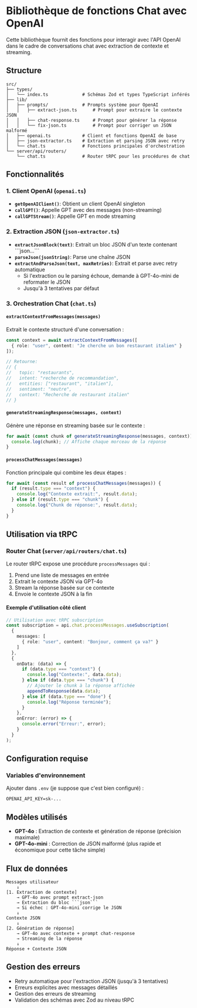 # Bibliothèque de fonctions Chat avec OpenAI

Cette bibliothèque fournit des fonctions pour interagir avec l'API OpenAI dans le cadre de conversations chat avec extraction de contexte et streaming.

## Structure

```
src/
├── types/
│   └── index.ts             # Schémas Zod et types TypeScript inférés
├── lib/
│   ├── prompts/             # Prompts système pour OpenAI
│   │   ├── extract-json.ts      # Prompt pour extraire le contexte JSON
│   │   ├── chat-response.ts     # Prompt pour générer la réponse
│   │   └── fix-json.ts          # Prompt pour corriger un JSON malformé
│   ├── openai.ts            # Client et fonctions OpenAI de base
│   ├── json-extractor.ts    # Extraction et parsing JSON avec retry
│   └── chat.ts              # Fonctions principales d'orchestration
└── server/api/routers/
    └── chat.ts              # Router tRPC pour les procédures de chat
```

## Fonctionnalités

### 1. Client OpenAI (`openai.ts`)

- **`getOpenAIClient()`**: Obtient un client OpenAI singleton
- **`callGPT()`**: Appelle GPT avec des messages (non-streaming)
- **`callGPTStream()`**: Appelle GPT en mode streaming

### 2. Extraction JSON (`json-extractor.ts`)

- **`extractJsonBlock(text)`**: Extrait un bloc JSON d'un texte contenant \`\`\`json...\`\`\`
- **`parseJson(jsonString)`**: Parse une chaîne JSON
- **`extractAndParseJson(text, maxRetries)`**: Extrait et parse avec retry automatique
  - Si l'extraction ou le parsing échoue, demande à GPT-4o-mini de reformater le JSON
  - Jusqu'à 3 tentatives par défaut

### 3. Orchestration Chat (`chat.ts`)

#### `extractContextFromMessages(messages)`

Extrait le contexte structuré d'une conversation :

```typescript
const context = await extractContextFromMessages([
  { role: "user", content: "Je cherche un bon restaurant italien" }
]);

// Retourne:
// {
//   topic: "restaurants",
//   intent: "recherche de recommandation",
//   entities: ["restaurant", "italien"],
//   sentiment: "neutre",
//   context: "Recherche de restaurant italien"
// }
```

#### `generateStreamingResponse(messages, context)`

Génère une réponse en streaming basée sur le contexte :

```typescript
for await (const chunk of generateStreamingResponse(messages, context)) {
  console.log(chunk); // Affiche chaque morceau de la réponse
}
```

#### `processChatMessages(messages)`

Fonction principale qui combine les deux étapes :

```typescript
for await (const result of processChatMessages(messages)) {
  if (result.type === "context") {
    console.log("Contexte extrait:", result.data);
  } else if (result.type === "chunk") {
    console.log("Chunk de réponse:", result.data);
  }
}
```

## Utilisation via tRPC

### Router Chat (`server/api/routers/chat.ts`)

Le router tRPC expose une procédure `processMessages` qui :

1. Prend une liste de messages en entrée
2. Extrait le contexte JSON via GPT-4o
3. Stream la réponse basée sur ce contexte
4. Envoie le contexte JSON à la fin

#### Exemple d'utilisation côté client

```typescript
// Utilisation avec tRPC subscription
const subscription = api.chat.processMessages.useSubscription(
  {
    messages: [
      { role: "user", content: "Bonjour, comment ça va?" }
    ]
  },
  {
    onData: (data) => {
      if (data.type === "context") {
        console.log("Contexte:", data.data);
      } else if (data.type === "chunk") {
        // Ajouter le chunk à la réponse affichée
        appendToResponse(data.data);
      } else if (data.type === "done") {
        console.log("Réponse terminée");
      }
    },
    onError: (error) => {
      console.error("Erreur:", error);
    }
  }
);
```

## Configuration requise

### Variables d'environnement

Ajouter dans `.env` (je suppose que c'est bien configuré) :

```env
OPENAI_API_KEY=sk-...
```

## Modèles utilisés

- **GPT-4o** : Extraction de contexte et génération de réponse (précision maximale)
- **GPT-4o-mini** : Correction de JSON malformé (plus rapide et économique pour cette tâche simple)

## Flux de données

```
Messages utilisateur
    ↓
[1. Extraction de contexte]
    → GPT-4o avec prompt extract-json
    → Extraction du bloc ```json```
    → Si échec : GPT-4o-mini corrige le JSON
    ↓
Contexte JSON
    ↓
[2. Génération de réponse]
    → GPT-4o avec contexte + prompt chat-response
    → Streaming de la réponse
    ↓
Réponse + Contexte JSON
```

## Gestion des erreurs

- Retry automatique pour l'extraction JSON (jusqu'à 3 tentatives)
- Erreurs explicites avec messages détaillés
- Gestion des erreurs de streaming
- Validation des schémas avec Zod au niveau tRPC
